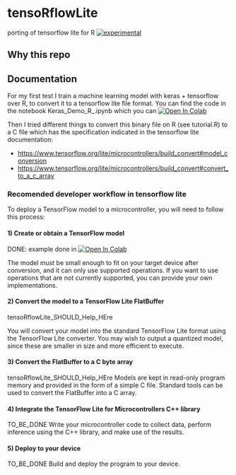 # tensoRflowLite
porting of tensorflow lite for R [![experimental](http://badges.github.io/stability-badges/dist/experimental.svg)](http://github.com/badges/stability-badges)

## Why this repo

## Documentation

For my first test I train a machine learning model with keras + tensorflow over R, to convert it to a tensorflow lite file format.
You can find the code in the notebook Keras_Demo_R_.ipynb which you can [![Open In Colab](https://colab.research.google.com/assets/colab-badge.svg)](https://colab.research.google.com/github/anadiedrichs/tensoRflowLite/blob/master/Keras_Demo_R_.ipynb)

Then I tried different things to convert this binary file on R (see tutorial.R) to a C file which has the specification indicated in the tensorflow lite documentation:

* https://www.tensorflow.org/lite/microcontrollers/build_convert#model_conversion
* https://www.tensorflow.org/lite/microcontrollers/build_convert#convert_to_a_c_array

### Recomended developer workflow in tensorflow lite

To deploy a TensorFlow model to a microcontroller, you will need to follow this process:

#### 1) Create or obtain a TensorFlow model

DONE: example done in [![Open In Colab](https://colab.research.google.com/assets/colab-badge.svg)](https://colab.research.google.com/github/anadiedrichs/tensoRflowLite/blob/master/Keras_Demo_R_.ipynb)

The model must be small enough to fit on your target device after conversion, and it can only use supported operations. If you want to use operations that are not currently supported, you can provide your own implementations.

#### 2) Convert the model to a TensorFlow Lite FlatBuffer

tensoRflowLite_SHOULD_Help_HEre 

You will convert your model into the standard TensorFlow Lite format using the TensorFlow Lite converter. You may wish to output a quantized model, since these are smaller in size and more efficient to execute.

#### 3) Convert the FlatBuffer to a C byte array

tensoRflowLite_SHOULD_Help_HEre 
Models are kept in read-only program memory and provided in the form of a simple C file. Standard tools can be used to convert the FlatBuffer into a C array.

#### 4) Integrate the TensorFlow Lite for Microcontrollers C++ library

TO_BE_DONE Write your microcontroller code to collect data, perform inference using the C++ library, and make use of the results.

#### 5) Deploy to your device

TO_BE_DONE Build and deploy the program to your device.
